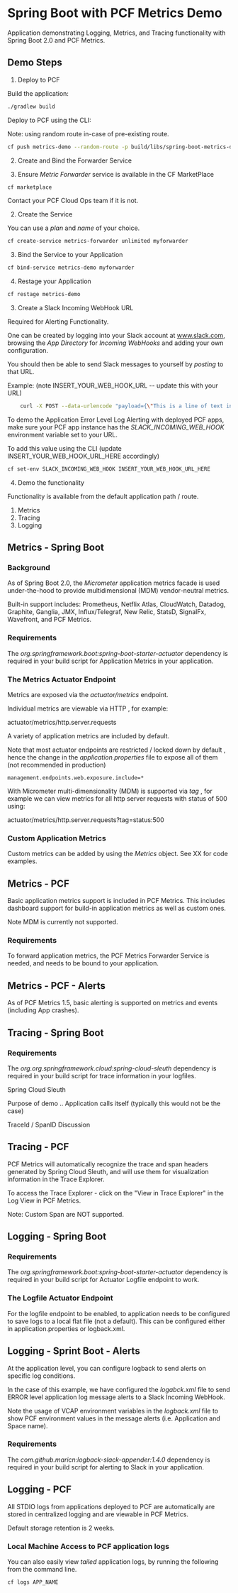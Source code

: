 # Spring Boot with PCF Metrics Demo

Application demonstrating Logging, Metrics, and Tracing functionality with Spring Boot 2.0 and PCF Metrics.

## Demo Steps

1. Deploy to PCF

Build the application:

```sh
./gradlew build
```

Deploy to PCF using the CLI:

Note: using random route in-case of pre-existing route.

```sh
cf push metrics-demo --random-route -p build/libs/spring-boot-metrics-demo-0.0.1-SNAPSHOT.jar
```

2. Create and Bind the Forwarder Service

  1. Ensure *Metric Forwarder* service is available in the CF MarketPlace

```sh
cf marketplace
```

Contact your PCF Cloud Ops team if it is not.

  2. Create the Service

You can use a *plan* and *name* of your choice.

```sh
cf create-service metrics-forwarder unlimited myforwarder
```

  3. Bind the Service to your Application

```sh
cf bind-service metrics-demo myforwarder
```

  4. Restage your Application

```sh
cf restage metrics-demo
```

3. Create a Slack Incoming WebHook URL

Required for Alerting Functionality.

One can be created by logging into your Slack account at www.slack.com, browsing the *App Directory* for *Incoming WebHooks* and adding your own configuration.

You should then be able to send Slack messages to yourself by *posting* to that URL.

Example: (note INSERT_YOUR_WEB_HOOK_URL -- update this with your URL)

```sh
    curl -X POST --data-urlencode "payload={\"This is a line of text in a channel.\nAnd this is another line of text.\"}"" INSERT_YOUR_WEB_HOOK_URL_HERE
```

To demo the Application Error Level Log Alerting with deployed PCF apps, make sure your PCF app instance has the *SLACK_INCOMING_WEB_HOOK* environment variable set to your URL.

To add this value using the CLI (update INSERT_YOUR_WEB_HOOK_URL_HERE accordingly)

```sh
cf set-env SLACK_INCOMING_WEB_HOOK INSERT_YOUR_WEB_HOOK_URL_HERE
```

4. Demo the functionality

Functionality is available from the default application path / route.

  1. Metrics
  2. Tracing
  3. Logging

## Metrics - Spring Boot

### Background

As of Spring Boot 2.0, the *Micrometer* application metrics facade is used under-the-hood to provide multidimensional (MDM) vendor-neutral metrics.

Built-in support includes: Prometheus, Netflix Atlas, CloudWatch, Datadog, Graphite, Ganglia, JMX, Influx/Telegraf, New Relic, StatsD, SignalFx, Wavefront, and PCF Metrics.

### Requirements

The *org.springframework.boot:spring-boot-starter-actuator* dependency is required in your build script for Application Metrics in your application.

### The Metrics Actuator Endpoint

Metrics are exposed via the *actuator/metrics* endpoint.

Individual metrics are viewable via HTTP , for example:

actuator/metrics/http.server.requests

A variety of application metrics are included by default.

Note that most actuator endpoints are restricted / locked down by default , hence the change in the *application.properties* file to expose all of them (not recommended in production)

```properties
management.endpoints.web.exposure.include=*
```

With Micrometer multi-dimensionality (MDM) is supported via *tag* , for example we can view metrics for all http server requests with status of 500 using:

actuator/metrics/http.server.requests?tag=status:500

### Custom Application Metrics

Custom metrics can be added by using the *Metrics* object. See XX for code examples.

## Metrics - PCF

Basic application metrics support is included in PCF Metrics. This includes dashboard support for build-in application metrics as well as custom ones.

Note MDM is currently not supported.

### Requirements

To forward application metrics, the PCF Metrics Forwarder Service is needed, and needs to be bound to your application.

## Metrics - PCF - Alerts

As of PCF Metrics 1.5, basic alerting is supported on metrics and events (including App crashes).

## Tracing - Spring Boot

### Requirements

The *org.org.springframework.cloud:spring-cloud-sleuth* dependency is required in your build script for trace information in your logfiles.

Spring Cloud Sleuth

Purpose of demo .. Application calls itself (typically this would not be the case)

TraceId / SpanID Discussion

## Tracing - PCF

PCF Metrics will automatically recognize the trace and span headers generated by Spring Cloud Sleuth, and will use them for visualization information in the Trace Explorer.

To access the Trace Explorer - click on the "View in Trace Explorer" in the Log View in PCF Metrics.

Note: Custom Span are NOT supported.

## Logging - Spring Boot

### Requirements

The *org.springframework.boot:spring-boot-starter-actuator* dependency is required in your build script for Actuator Logfile endpoint to work.

### The Logfile Actuator Endpoint

For the logfile endpoint to be enabled, to application needs to be configured to save logs to a local flat file (not a default). This can be configured either in application.properties or logback.xml.

## Logging - Sprint Boot - Alerts

At the application level, you can configure logback to send alerts on specific log conditions.

In the case of this example, we have configured the *logabck.xml* file to send ERROR level application log message alerts to a Slack Incoming WebHook.

Note the usage of VCAP environment variables in the *logback.xml* file to show PCF environment values in the message alerts (i.e. Application and Space name).

### Requirements

The *com.github.maricn:logback-slack-appender:1.4.0* dependency is required in your build script for alerting to Slack in your application.

## Logging - PCF

All STDIO logs from applications deployed to PCF are automatically are stored in centralized logging and are viewable in PCF Metrics.

Default storage retention is 2 weeks.

### Local Machine Access to PCF application logs

You can also easily view *tailed* application logs, by running the following from the command line.

```sh
cf logs APP_NAME
```



